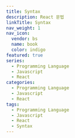 ```yaml
---
title: Syntax
description: React 문법
linkTitle: Syntax
nav_weight: 1
nav_icon:
  vendor: bs
  name: book
  color: indigo
featured: true
series:
  - Programming Language
  - Javascript
  - React
categories:
  - Programming Language
  - Javascript
  - React
tags:
  - Programming Language
  - Javascript
  - React
  - Syntax
---
```

